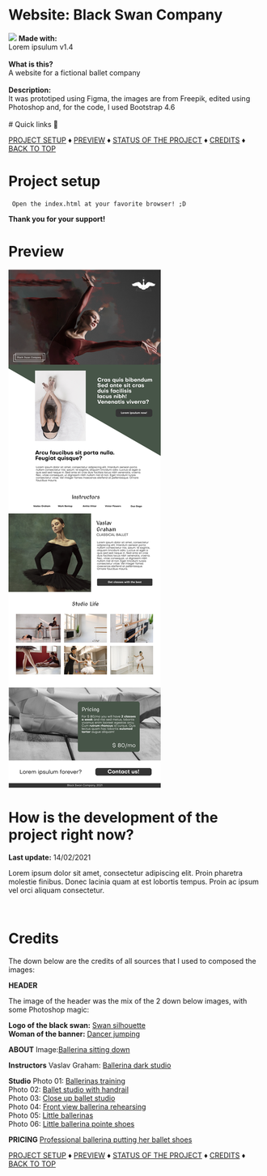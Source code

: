 # Website: Black Swan Company
<img src="src/img/readme/mockup_desktop.png" />
<b>Made with:</b><br/>
Lorem ipsulum v1.4
<br/><br/>
<b>What is this?</b><br/>
A website for a fictional ballet company
<br/><br/>
<b>Description:</b><br/>
It was prototiped using Figma, the images are from Freepik, edited using Photoshop
and, for the code, I used Bootstrap 4.6
<br/><br/>
# Quick links &#128150;
<div>
  
[PROJECT SETUP](#Project-setup) &diams; [PREVIEW](#Preview) &diams; [STATUS OF THE PROJECT](#How-is-the-development-of-the-project-right-now) &diams; [CREDITS](#Credits) &diams; [BACK TO TOP](#Website-Black-Swan-Company)

<div>

# Project setup
```
 Open the index.html at your favorite browser! ;D
```

<b>Thank you for your support!</b>

# Preview
<img src="src/img/readme/overview_desktop.png" alt="Black Swan Company" />


# How is the development of the project right now?
<b>Last update:</b> 14/02/2021

Lorem ipsum dolor sit amet, consectetur adipiscing elit. Proin pharetra molestie finibus. Donec lacinia quam at est lobortis tempus. Proin ac ipsum vel orci aliquam consectetur.

<br/>

# Credits

The down below are the credits of all sources that I used to composed the images:

<b>HEADER</b>

The image of the header was the mix of the 2 down below images, with some Photoshop magic:

<b>Logo of the black swan:</b>
<a href="https://www.freepik.com/free-vector/swan-silhouette-concept_7327566.htm" target="_blank">Swan silhouette</a>
<br>
<b>Woman of the banner:</b>
<a href="https://www.freepik.com/free-photo/young-beautiful-modern-style-dancer-jumping_8679628.htm" target="_blank">Dancer jumping</a>

<b>ABOUT</b>
Image:<a href="https://www.freepik.com/free-photo/ballerina-dancer-sitting-down-with-her-legs-crossed_7932597.htm#position=29" target="_blank">Ballerina sitting down</a>

<b>Instructors</b>
Vaslav Graham: <a href="https://www.freepik.com/free-photo/young-graceful-tender-ballerina-dark-studio_8821590.htm" target="_blank">Ballerina dark studio</a>

<b>Studio</b>
Photo 01: <a href="https://www.freepik.com/free-photo/professional-ballerinas-training-together-with-pointe-shoes-leotards_12059939.htm" target="_blank">Ballerinas training</a><br>
Photo 02: <a href="https://www.freepik.com/free-photo/professional-ballet-studio-with-handrail_7076802.htm#page=1&query=studio%20ballet&position=9" target="_blank">Ballet studio with handrail</a><br>
Photo 03: <a href="https://www.freepik.com/free-photo/close-up-ballet-studio-handrail_7076831.htm" target="_blank">Close up ballet studio</a><br>
Photo 04: <a href="https://www.freepik.com/free-photo/front-view-ballerina-rehearsing-floor_12059892.htm" target="_blank">Front view ballerina rehearsing</a><br>
Photo 05: <a href="https://www.freepik.com/free-photo/cute-little-ballerinas-pink-ballet-costume-children-pointe-shoes-is-dancing-room-kid-dance-class-with-teacher_11799899.htm#page=1&query=studio%20ballet&position=22" target="_blank">Little ballerinas</a><br>
Photo 06: <a href="https://www.freepik.com/free-photo/cute-little-ballerina-pink-ballet-costume-child-pointe-shoes-is-dancing-room-kid-dance-class_11155275.htm" target="_blank">Little ballerina pointe shoes</a><br>

<b>PRICING</b>
<a href="https://www.freepik.com/free-photo/professional-ballerina-putting-her-ballet-shoes_8679374.htm" target="_blank">Professional ballerina putting her ballet shoes</a>

<div>
  
[PROJECT SETUP](#Project-setup) &diams; [PREVIEW](#Preview) &diams; [STATUS OF THE PROJECT](#How-is-the-development-of-the-project-right-now) &diams; [CREDITS](#Credits) &diams; [BACK TO TOP](#Website-Black-Swan-Company)

<div>


